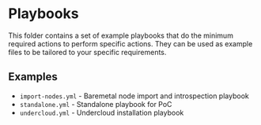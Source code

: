 Playbooks
=========

This folder contains a set of example playbooks that do the minimum required
actions to perform specific actions. They can be used as example files to be
tailored to your specific requirements.

Examples
--------

* `import-nodes.yml` - Baremetal node import and introspection playbook
* `standalone.yml` - Standalone playbook for PoC
* `undercloud.yml` - Undercloud installation playbook
